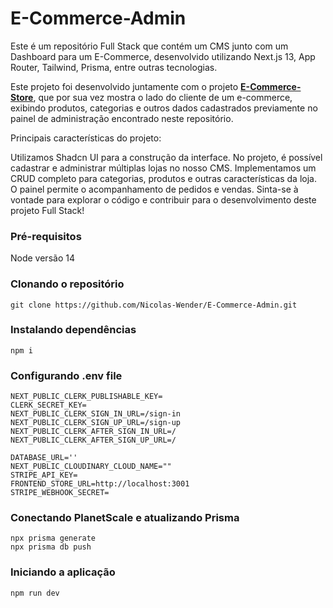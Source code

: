 # E-Commerce-Admin

Este é um repositório Full Stack que contém um CMS junto com um Dashboard para um E-Commerce, desenvolvido utilizando Next.js 13, App Router, Tailwind, Prisma, entre outras tecnologias.

Este projeto foi desenvolvido juntamente com o projeto **[E-Commerce-Store](https://github.com/Nicolas-Wender/E-Commerce-Store)**, que por sua vez mostra o lado do cliente de um e-commerce, exibindo produtos, categorias e outros dados cadastrados previamente no painel de administração encontrado neste repositório.

Principais características do projeto:

Utilizamos Shadcn UI para a construção da interface.
No projeto, é possível cadastrar e administrar múltiplas lojas no nosso CMS.
Implementamos um CRUD completo para categorias, produtos e outras características da loja.
O painel permite o acompanhamento de pedidos e vendas.
Sinta-se à vontade para explorar o código e contribuir para o desenvolvimento deste projeto Full Stack!

### Pré-requisitos

Node versão 14

### Clonando o repositório

```
git clone https://github.com/Nicolas-Wender/E-Commerce-Admin.git
```

### Instalando dependências

```
npm i 
```

### Configurando .env file

```
NEXT_PUBLIC_CLERK_PUBLISHABLE_KEY=
CLERK_SECRET_KEY=
NEXT_PUBLIC_CLERK_SIGN_IN_URL=/sign-in
NEXT_PUBLIC_CLERK_SIGN_UP_URL=/sign-up
NEXT_PUBLIC_CLERK_AFTER_SIGN_IN_URL=/
NEXT_PUBLIC_CLERK_AFTER_SIGN_UP_URL=/

DATABASE_URL=''
NEXT_PUBLIC_CLOUDINARY_CLOUD_NAME=""
STRIPE_API_KEY=
FRONTEND_STORE_URL=http://localhost:3001
STRIPE_WEBHOOK_SECRET=
```

### Conectando PlanetScale e atualizando Prisma

```
npx prisma generate
npx prisma db push
```

### Iniciando a aplicação

```
npm run dev
```
